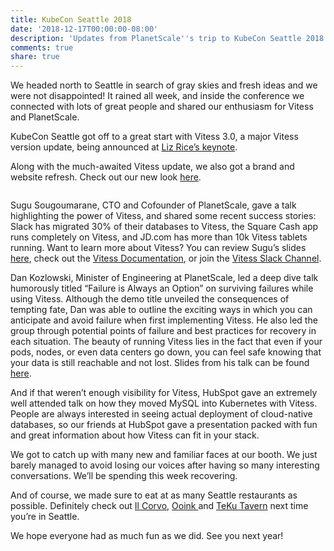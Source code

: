 ```yaml
---
title: KubeCon Seattle 2018
date: '2018-12-17T00:00:00-08:00'
description: 'Updates from PlanetScale''s trip to KubeCon Seattle 2018. '
comments: true
share: true
---
```

We headed north to Seattle in search of gray skies and fresh ideas and we were not disappointed! It rained all week, and inside the conference we connected with lots of great people and shared our enthusiasm for Vitess and PlanetScale. 

KubeCon Seattle got off to a great start with Vitess 3.0, a major Vitess version update, being announced at [Liz Rice’s keynote](https://twitter.com/thenewstack/status/1072545781733822464). 

Along with the much-awaited Vitess update, we also got a brand and website refresh. Check out our new look [here](https://vitess.io/).

![]()

Sugu Sougoumarane, CTO and Cofounder of PlanetScale, gave a talk highlighting the power of Vitess, and shared some recent success stories: Slack has migrated 30% of their databases to Vitess, the Square Cash app runs completely on Vitess, and JD.com has more than 10k Vitess tablets running. Want to learn more about Vitess? You can review Sugu’s slides [here](https://schd.ws/hosted_files/kccna18/91/Vitess%40Kubecon2018.pdf), check out the [Vitess Documentation](https://vitess.io/docs/), or join the [Vitess Slack Channel](https://vitess.slack.com/join/shared_invite/enQtMzIxMDMyMzA0NzA1LTBjYjY1M2I2Yjg5YmY3ODIwOTk0N2M1YzI4Y2ViODdiNmIxMDdiMDM5YWQ1ZTc0YmJhZDdiOTliMGVkNDY4MjM). 

Dan Kozlowski, Minister of Engineering at PlanetScale, led a deep dive talk humorously titled “Failure is Always an Option” on surviving failures while using Vitess. Although the demo title unveiled the consequences of tempting fate, Dan was able to outline the exciting ways in which you can anticipate and avoid failure when first implementing Vitess. He also led the group through potential points of failure and best practices for recovery in each situation. The beauty of running Vitess lies in the fact that even if your pods, nodes, or even data centers go down, you can feel safe knowing that your data is still reachable and not lost. Slides from his talk can be found [here](https://events.linuxfoundation.org/events/kubecon-cloudnativecon-north-america-2018/schedule/). 

And if that weren’t enough visibility for Vitess, HubSpot gave an extremely well attended talk on how they moved MySQL into Kubernetes with Vitess. People are always interested in seeing actual deployment of cloud-native databases, so our friends at HubSpot gave a presentation packed with fun and great information about how Vitess can fit in your stack. 

We got to catch up with many new and familiar faces at our booth. We just barely managed to avoid losing our voices after having so many interesting conversations. We’ll be spending this week recovering. 

And of course, we made sure to eat at as many Seattle restaurants as possible. Definitely check out [Il Corvo](https://ilcorvopasta.com/), [Ooink ](https://www.ooinkramen.com/)and [TeKu Tavern](https://www.tekutavern.beer/) next time you’re in Seattle. 

We hope everyone had as much fun as we did. See you next year!
